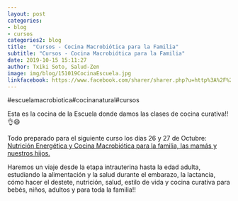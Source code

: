 ```yaml
---
layout: post
categories:
- blog
- cursos
categories2: blog
title:  "Cursos - Cocina Macrobiótica para la Familia"
subtitle: "Cursos - Cocina Macrobiótica para la Familia"
date: 2019-10-15 15:11:27
author: Txiki Soto, Salud-Zen
image: img/blog/151019CocinaEscuela.jpg
linkfacebook: https://www.facebook.com/sharer/sharer.php?u=http%3A%2F%2Fwww.salud-zen.com%2Fblog%2Fcursos%2F2019%2F10%2F15%2Fcursos-cocina-para-familia.html&amp;src=sdkpreparse
---
```

#escuelamacrobiotica#cocinanatural#cursos

Esta es la cocina de la Escuela donde damos las clases de cocina curativa!! 👌😄  

Todo preparado para el siguiente curso los días 26 y 27 de Octubre: [Nutrición Energética y Cocina Macrobiótica para la familia, las mamás y nuestros hijos.][curso]  

Haremos un viaje desde la etapa intrauterina hasta la edad adulta, estudiando la alimentación y la salud durante el embarazo, la lactancia, cómo hacer el destete, nutrición, salud, estilo de vida y cocina curativa para bebés, niños, adultos y para toda la familia!!

[curso]:{{site.url}}{{site.baseurl}}/evento/2019/10/26/curso-cocina-familia.html

